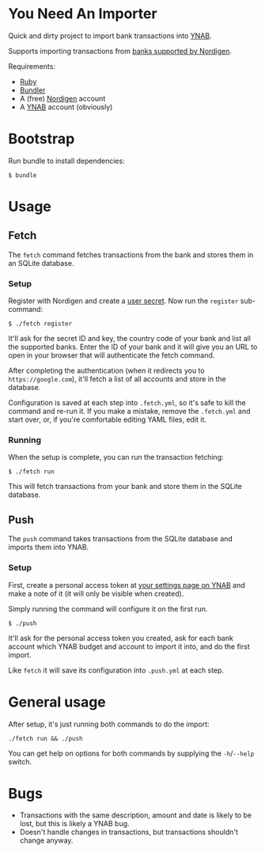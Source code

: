 # You Need An Importer

Quick and dirty project to import bank transactions into
[YNAB](https://www.youneedabudget.com/).

Supports importing transactions from [banks supported by Nordigen](https://nordigen.com/en/coverage/).

Requirements:
- [Ruby](https://www.ruby-lang.org/)
- [Bundler](https://bundler.io/)
- A (free) [Nordigen](https://nordigen.com/) account
- A [YNAB](https://www.youneedabudget.com/) account (obviously)

# Bootstrap

Run bundle to install dependencies:

``` shell
$ bundle
```

# Usage

## Fetch
The `fetch` command fetches transactions from the bank and stores them
in an SQLite database.

### Setup

Register with Nordigen and create a [user
secret](https://ob.nordigen.com/user-secrets/). Now run the `register`
sub-command:

``` shell
$ ./fetch register
```

It'll ask for the secret ID and key, the country code of your bank and
list all the supported banks. Enter the ID of your bank and it will
give you an URL to open in your browser that will authenticate the
fetch command.

After completing the authentication (when it redirects you to
`https://google.com`), it'll fetch a list of all accounts and store in
the database.

Configuration is saved at each step into `.fetch.yml`, so it's safe to
kill the command and re-run it. If you make a mistake, remove the
`.fetch.yml` and start over, or, if you're comfortable editing YAML
files, edit it.

### Running

When the setup is complete, you can run the transaction fetching:

``` shell
$ ./fetch run
```

This will fetch transactions from your bank and store them in the
SQLite database.

## Push

The `push` command takes transactions from the SQLite database and
imports them into YNAB.

### Setup

First, create a personal access token at [your settings page on
YNAB](https://app.youneedabudget.com/settings/developer) and make a
note of it (it will only be visible when created).

Simply running the command will configure it on the first run.

``` shell
$ ./push
```

It'll ask for the personal access token you created, ask for each bank
account which YNAB budget and account to import it into, and do the
first import.

Like `fetch` it will save its configuration into `.push.yml` at each
step.

# General usage

After setup, it's just running both commands to do the import:

``` shell
./fetch run && ./push
```

You can get help on options for both commands by supplying the
`-h`/`--help` switch.

# Bugs

- Transactions with the same description, amount and date is likely to
  be lost, but this is likely a YNAB bug.
- Doesn't handle changes in transactions, but transactions shouldn't
  change anyway.
  
